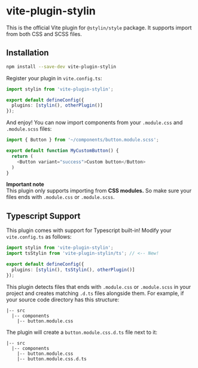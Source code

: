 # vite-plugin-stylin
This is the official Vite plugin for `@stylin/style` package. It supports import from both CSS and SCSS files.

## Installation
```sh
npm install --save-dev vite-plugin-stylin
```

Register your plugin in `vite.config.ts`:

```ts
import stylin from 'vite-plugin-stylin';

export default defineConfig({
  plugins: [stylin(), otherPlugin()]
});
```

And enjoy! You can now import components from your `.module.css` and `.module.scss` files:

```ts
import { Button } from '~/components/button.module.scss';

export default function MyCustomButton() {
  return (
    <Button variant="success">Custom button</Button>
  )
}
```

**Important note**  
This plugin only supports importing from **CSS modules.** So make sure your files ends with `.module.css` or `.module.scss`.

## Typescript Support
This plugin comes with support for Typescript built-in! Modify your `vite.config.ts` as follows:

```ts
import stylin from 'vite-plugin-stylin';
import tsStylin from 'vite-plugin-stylin/ts'; // <-- New!

export default defineConfig({
  plugins: [stylin(), tsStylin(), otherPlugin()]
});
```

This plugin detects files that ends with `.module.css` or `.module.scss` in your project and creates matching `.d.ts` files alongside them. For example, if your source code directory has this structure:
```
|-- src
  |-- components
    |-- button.module.css
```
The plugin will create a `button.module.css.d.ts` file next to it:
```
|-- src
  |-- components
    |-- button.module.css
    |-- button.module.css.d.ts
```
